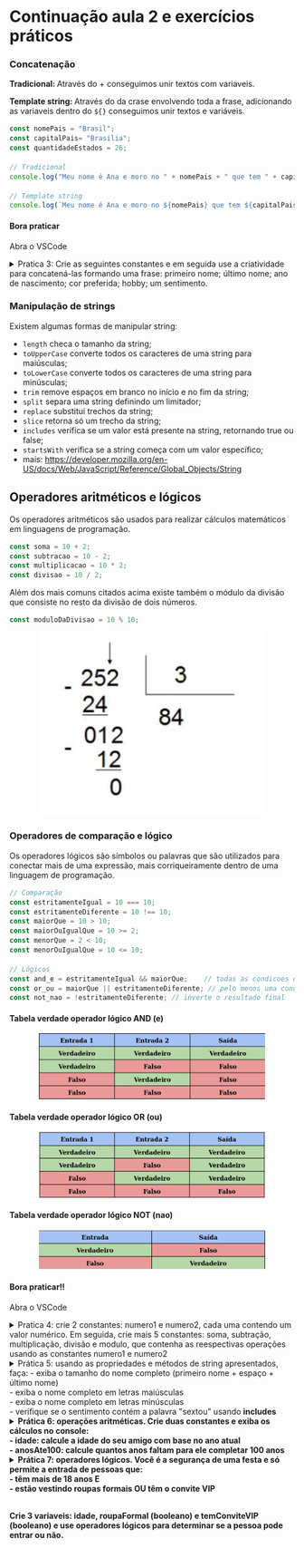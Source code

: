 # Continuação aula 2 e exercícios práticos

### Concatenação
  <b>Tradicional: </b> Através do + conseguimos unir textos com variaveis.
  
  <b>Template string: </b> Através do da crase envolvendo toda a frase, adicionando as variaveis dentro do `${}` conseguimos unir textos e variáveis.

```javascript
const nomePais = "Brasil";
const capitalPais= "Brasilia";
const quantidadeEstados = 26;

// Tradicional
console.log("Meu nome é Ana e moro no " + nomePais + " que tem " + capitalPais + " como capital. Aqui sou muito feliz pois tenho "+ quantidadeEstados + " estados para desbravar!");

// Template string
console.log(`Meu nome é Ana e moro no ${nomePais} que tem ${capitalPais} como capital. Aqui sou muito feliz pois tenho ${quantidadeEstados} estados para desbravar!`);
```

#### Bora praticar 
Abra o VSCode
  
  <details>
    <summary>Pratica 3: Crie as seguintes constantes e em seguida use a criatividade para concatená-las formando uma frase: primeiro nome; último nome; ano de nascimento; cor preferida; hobby; um sentimento.
    </summary>
 

```javascript

      const primeiroNome = "Ana"
      const ultimoNome = "Santos"
      const anoDeNascimento = 2001
      const corPreferida = "laranja"
      const hobbie = "fazer natacao"
      const sentimento = "felicidade, porque sextou, bb!!"

      console.log(`Meu nome é ${primeiroNome} ${ultimoNome}. Nascida no ano de ${anoDeNascimento}. Minha cor favorita é ${corPreferida}. Meu hobbie é ${hobbie} e meu atual sentimento é ${sentimento}`)

```
  </details>
   
### Manipulação de strings

Existem algumas formas de manipular string: 
- `length` checa o tamanho da string;
- `toUpperCase` converte todos os caracteres de uma string para maiúsculas;
- `toLowerCase` converte todos os caracteres de uma string para minúsculas;
- `trim` remove espaços em branco no início e no fim da string;
- `split` separa uma string definindo um limitador;
- `replace` substitui trechos da string;
- `slice` retorna só um trecho da string;
- `includes` verifica se um valor está presente na string, retornando true ou false;
- `startsWith` verifica se a string começa com um valor específico;
- mais: https://developer.mozilla.org/en-US/docs/Web/JavaScript/Reference/Global_Objects/String 


## Operadores aritméticos e lógicos
Os operadores aritméticos são usados para realizar cálculos matemáticos em linguagens de programação.

```javascript
const soma = 10 + 2;
const subtracao = 10 - 2;
const multiplicacao = 10 * 2;
const divisao = 10 / 2;
```

Além dos mais comuns citados acima existe também o módulo da divisão que consiste no resto da divisão de dois números.

```javascript
const moduloDaDivisao = 10 % 10;
```

<p align="center">
  <img width="400" src="../img/modulo.jpg">
</p> 

### Operadores de comparação e lógico
Os operadores lógicos são símbolos ou palavras que são utilizados para conectar mais de uma expressão, mais corriqueiramente dentro de uma linguagem de programação. 

```javascript
// Comparação
const estritamenteIgual = 10 === 10;
const estritamenteDiferente = 10 !== 10;
const maiorQue = 10 > 10;
const maiorOuIgualQue = 10 >= 2;
const menorQue = 2 < 10;
const menorOuIgualQue = 10 <= 10;

// Lógicos
const and_e = estritamenteIgual && maiorQue;    // todas as condicoes devem ser atendidas para que o resultado seja verdadeiro
const or_ou = maiorQue || estritamenteDiferente; // pelo menos uma condicao deve ser atendida para que o resultado seja verdadeiro
const not_nao = !estritamenteDiferente; // inverte o resultado final
```

#### Tabela verdade operador lógico AND (e)
<p align="center">
  <img width="400" src="../img/And.png">
</p> 

#### Tabela verdade operador lógico OR (ou)
<p align="center">
  <img width="400" src="../img/or.png">
</p> 

#### Tabela verdade operador lógico NOT (nao)
<p align="center">
  <img width="400" src="../img/not.png">
</p> 

#### Bora praticar!!
Abra o VSCode

<details>
  <summary>Pratica 4: crie 2 constantes: numero1 e numero2, cada uma contendo um valor numérico. Em seguida, crie mais 5 constantes: soma, subtração, multiplicação, divisão e modulo, que contenha as reespectivas operações usando as constantes numero1 e numero2</summary>

```javascript
const numero1 = 10;
const numero2 = 4;

const soma = numero1+numero2;
const subtracao = numero1-numero2;
const multiplicacao= numero1*numero2;
const divisao= numero1/numero2;
const modulo= numero1%numero2;
```
</details>


<details>
  <summary>Prática 5: usando as propriedades e métodos de string apresentados, faça:
  - exiba o tamanho do nome completo (primeiro nome + espaço + último nome) <br>
  - exiba o nome completo em letras maiúsculas <br>
  - exiba o nome completo em letras minúsculas <br>
  - verifique se o sentimento contém a palavra "sextou" usando <b>includes<b>
  </summary>

```javascript
  const nomeCompleto = "Ana Beatriz dos Santos"
  const sentimento = "felicidade, porque sextou, bb!!"
  const tamanhoSemEspacos = nomeCompleto.replace(/ /g, "").length;

  // tamanho do nome completo
  console.log(`Tamanho do nome completo: ${nomeCompleto.length}`)

  // tamanho do nome sem espaço
  console.log(`Tamanho do nome completo sem espaços: ${tamanhoSemEspacos}`);

  // nome completo em letras maiúsculas
  console.log(`Nome completo em letras maiúsculas: ${nomeCompleto.toUpperCase()}`);

  // nome completo em letras minúsculas
  console.log(`Nome completo em letras minúsculas: ${nomeCompleto.toLowerCase()}`);

  // Verificar se o sentimento contém a palavra "sextou"
  console.log(`Sentimento inclui "sextou": ${sentimento.includes("sextou")}`);

```
</details>

<details>
  <summary>Prática 6: operações aritméticas. Crie duas constantes e exiba os cálculos no console: <br>
  - idade: calcule a idade do seu amigo com base no ano atual <br>
  - anosAte100: calcule quantos anos faltam para ele completar 100 anos

  </summary>

```javascript

const anoAtual = 2024;
const anoDeNascimento = 2001;

const idade = anoAtual - anoDeNascimento;
const anosAte100 = 100 - idade;

console.log(`Idade: ${idade}`);
console.log(`Anos até 100: ${anosAte100}`);
  
```
</details>

<details>
  <summary>Prática 7: operadores lógicos. Você é a segurança de uma festa e só permite a entrada de pessoas que: <br>
  - têm mais de 18 anos E <br>
  - estão vestindo roupas formais OU têm o convite VIP <br>

  <br>

  Crie 3 variaveis: idade, roupaFormal (booleano) e temConviteVIP (booleano) e use operadores lógicos para determinar se a pessoa pode entrar ou não. 

</summary>

```javascript

const idade = 20;
const roupaFormal = true;
const temConviteVIP = false;

const podeEntrar = idade > 18 && (roupaFormal || temConviteVIP);
console.log(`Pode entrar na festa: ${podeEntrar}`);

```
</details>